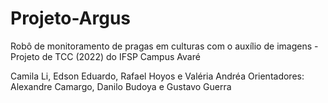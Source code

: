 # Projeto-Argus
Robô de monitoramento de pragas em culturas com o auxílio de imagens - Projeto de TCC (2022) do IFSP Campus Avaré

Camila Li, Edson Eduardo, Rafael Hoyos e Valéria Andréa
Orientadores: Alexandre Camargo, Danilo Budoya e Gustavo Guerra
